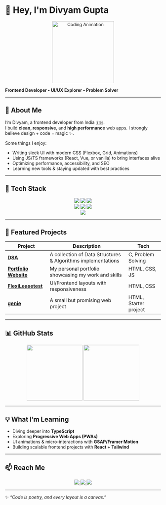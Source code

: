 # 👋 Hey, I'm Divyam Gupta

<p align="center">
  <img src="https://media.giphy.com/media/3o7TKtnuHOHHUjR38Y/giphy.gif" width="200" alt="Coding Animation">
</p>

**Frontend Developer • UI/UX Explorer • Problem Solver**

---

## 🔭 About Me

I’m Divyam, a frontend developer from India 🇮🇳.  
I build **clean, responsive**, and **high performance** web apps. I strongly believe design + code = magic ✨.  
  
Some things I enjoy:  
- Writing sleek UI with modern CSS (Flexbox, Grid, Animations)  
- Using JS/TS frameworks (React, Vue, or vanilla) to bring interfaces alive  
- Optimizing performance, accessibility, and SEO  
- Learning new tools & staying updated with best practices  

---

## 🧰 Tech Stack

<p align="center">
  <img src="https://img.shields.io/badge/HTML5-E34F26?style=for-the-badge&logo=html5&logoColor=white"/>  
  <img src="https://img.shields.io/badge/CSS3-1572B6?style=for-the-badge&logo=css3&logoColor=white"/>  
  <img src="https://img.shields.io/badge/JavaScript-F7DF1E?style=for-the-badge&logo=javascript&logoColor=black"/>   
  <br>
  <img src="https://img.shields.io/badge/React-20232A?style=for-the-badge&logo=react&logoColor=61DAFB"/>  
  <img src="https://img.shields.io/badge/Tailwind_CSS-38B2AC?style=for-the-badge&logo=tailwind-css&logoColor=white"/>   
  <img src="https://img.shields.io/badge/Vite-646CFF?style=for-the-badge&logo=vite&logoColor=white"/>  
  <br>
  <img src="https://img.shields.io/badge/Figma-F24E1E?style=for-the-badge&logo=figma&logoColor=white"/>  
</p>

---

## 🚀 Featured Projects

| Project | Description | Tech |
|--------|-------------|------|
| [**DSA**](https://github.com/Divyam-Gupta2006/DSA) | A collection of Data Structures & Algorithms implementations | C, Problem Solving |
| [**Portfolio Website**](https://github.com/Divyam-Gupta2006/Divyam-Gupta2006.github.io) | My personal portfolio showcasing my work and skills | HTML, CSS, JS |
| [**FlexiLeasetest**](https://github.com/Divyam-Gupta2006/FlexiLeasetest) | UI/Frontend layouts with responsiveness | HTML, CSS |
| [**genie**](https://github.com/Divyam-Gupta2006/genie) | A small but promising web project | HTML, Starter project |

---

## 📊 GitHub Stats

<p align="center">
  <img src="https://github-readme-stats.vercel.app/api?username=Divyam-Gupta2006&show_icons=true&theme=radical" height="180">
  <img src="https://github-readme-stats.vercel.app/api/top-langs/?username=Divyam-Gupta2006&layout=compact&theme=radical" height="180">
</p>

---

## 💡 What I’m Learning

- Diving deeper into **TypeScript**  
- Exploring **Progressive Web Apps (PWAs)**  
- UI animations & micro-interactions with **GSAP/Framer Motion**  
- Building scalable frontend projects with **React + Tailwind**  

---

## 📫 Reach Me  

<p align="center">
  <a href="mailto:divyamgupta.work@gmail.com">
    <img src="https://img.shields.io/badge/Email-D14836?style=flat-square&logo=gmail&logoColor=white"/>
  </a>
  <a href="https://www.linkedin.com/in/divyam-gupta-862542324/">
    <img src="https://img.shields.io/badge/LinkedIn-0A66C2?style=flat-square&logo=linkedin&logoColor=white"/>
  </a>
  <a href="https://divyam-gupta2006.github.io/">
    <img src="https://img.shields.io/badge/Portfolio-FF5722?style=flat-square&logo=firefox&logoColor=white"/>
  </a>
</p>

---

✨ *“Code is poetry, and every layout is a canvas.”*  
